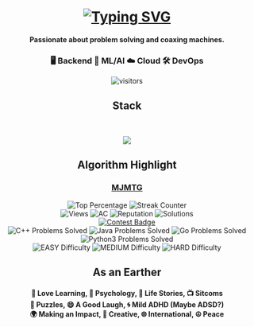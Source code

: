 <div align="center">
  <h1> <a href="https://git.io/typing-svg"><img src="https://readme-typing-svg.demolab.com?font=Fira+Code&size=34&pause=1000&color=4BB543&background=FFDE7C00&center=true&vCenter=true&random=false&width=435&lines=Welcome!+I'm+MJ+%F0%9F%A4%9D" alt="Typing SVG" /></a>
  </h1>
  <h4 >Passionate about problem solving and coaxing machines.
    </h4>
    <h3>🖥️ Backend  🤖 ML/AI  ☁️ Cloud  🛠️ DevOps</h3>
    <img
      src="https://visitor-badge.laobi.icu/badge?page_id=mjmoshiri.mjmoshiri&left_text=Enjoy%20your%20visit!"
      alt="visitors">
    <h2>Stack</h2>
    <br>
      <p align="center">
          <img src="https://skillicons.dev/icons?i=py,docker,aws,go,java,spring,cpp,bash,ts,react,linux,postgres&perline=6"/>  
      </p>
      <h2> Algorithm Highlight</h2>
  <h3><a href="https://leetcode.com/MJMTG/">MJMTG</a></h3>
  <div>
    <img src="https://img.shields.io/badge/Contest%20Ranking-2.17%25-4CAF50"
      alt="Top Percentage">
    <img src="https://img.shields.io/badge/Streak%20Counter-667-FF5722" alt="Streak Counter">
  </div>
  <div>
    <img src="https://img.shields.io/badge/Views-4552-cyan" alt="Views">
    <img src="https://img.shields.io/badge/AC Count-1059-orange" alt="AC">
    <img src="https://img.shields.io/badge/Reputation-54-brightgreen"
      alt="Reputation">
    <img src="https://img.shields.io/badge/Solutions-64-red"
      alt="Solutions">
    <br>
    <a href="https://leetcode.com/static/images/badges/knight.png"><img
        src="https://leetcode.com/static/images/badges/knight.png" alt="Contest Badge"></a>
    <br>
    <img src="https://img.shields.io/badge/C++-355-informational" alt="C++ Problems Solved">
    <img src="https://img.shields.io/badge/Java-335-informational"
      alt="Java Problems Solved">
    <img src="https://img.shields.io/badge/Go-187-informational" alt="Go Problems Solved">
    <img src="https://img.shields.io/badge/Python3-268-informational"
      alt="Python3 Problems Solved">
  </div>
  <div align="center"><img src="https://img.shields.io/badge/EASY%20-99%25-blueviolet"
      alt="EASY Difficulty">
    <img src="https://img.shields.io/badge/MEDIUM%20-99%25-blueviolet"
      alt="MEDIUM Difficulty">
    <img src="https://img.shields.io/badge/HARD%20-99%25-blueviolet"
      alt="HARD Difficulty">
    
  </div>
  <h2>As an Earther</h2>
  <h4>
  📘 Love Learning, 🧠 Psychology, 📖 Life Stories, 📺 Sitcoms <br>🧩 Puzzles, 😄 A Good Laugh, 🌀 Mild ADHD (Maybe
  ADSD?)<br> 🌍 Making an Impact, 🎨 Creative, 🌐 International, ☮️ Peace
  </h4>
</div>